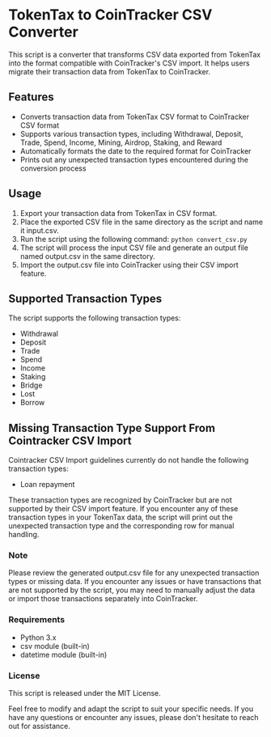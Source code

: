 # TokenTax to CoinTracker CSV Converter
This script is a converter that transforms CSV data exported from TokenTax into the format compatible with CoinTracker's CSV import. It helps users migrate their transaction data from TokenTax to CoinTracker.

## Features
- Converts transaction data from TokenTax CSV format to CoinTracker CSV format
- Supports various transaction types, including Withdrawal, Deposit, Trade, Spend, Income, Mining, Airdrop, Staking, and Reward
- Automatically formats the date to the required format for CoinTracker
- Prints out any unexpected transaction types encountered during the conversion process

## Usage
1. Export your transaction data from TokenTax in CSV format.
2. Place the exported CSV file in the same directory as the script and name it input.csv.
3. Run the script using the following command:
`python convert_csv.py`
4. The script will process the input CSV file and generate an output file named output.csv in the same directory.
5. Import the output.csv file into CoinTracker using their CSV import feature.

## Supported Transaction Types
The script supports the following transaction types:

- Withdrawal
- Deposit
- Trade
- Spend
- Income
- Staking
- Bridge
- Lost
- Borrow

## Missing Transaction Type Support From Cointracker CSV Import
Cointracker CSV Import guidelines currently do not handle the following transaction types:

- Loan repayment

These transaction types are recognized by CoinTracker but are not supported by their CSV import feature. If you encounter any of these transaction types in your TokenTax data, the script will print out the unexpected transaction type and the corresponding row for manual handling.

### Note
Please review the generated output.csv file for any unexpected transaction types or missing data. If you encounter any issues or have transactions that are not supported by the script, you may need to manually adjust the data or import those transactions separately into CoinTracker.

### Requirements
- Python 3.x
- csv module (built-in)
- datetime module (built-in)

### License
This script is released under the MIT License.

Feel free to modify and adapt the script to suit your specific needs. If you have any questions or encounter any issues, please don't hesitate to reach out for assistance.

